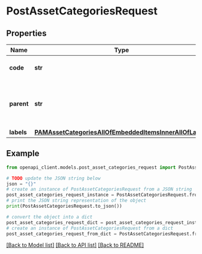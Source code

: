 # PostAssetCategoriesRequest


## Properties

Name | Type | Description | Notes
------------ | ------------- | ------------- | -------------
**code** | **str** | PAM asset category code | 
**parent** | **str** | PAM ssset category code of the parent&#39;s asset category | [optional] 
**labels** | [**PAMAssetCategoriesAllOfEmbeddedItemsInnerAllOfLabels**](PAMAssetCategoriesAllOfEmbeddedItemsInnerAllOfLabels.md) |  | [optional] 

## Example

```python
from openapi_client.models.post_asset_categories_request import PostAssetCategoriesRequest

# TODO update the JSON string below
json = "{}"
# create an instance of PostAssetCategoriesRequest from a JSON string
post_asset_categories_request_instance = PostAssetCategoriesRequest.from_json(json)
# print the JSON string representation of the object
print(PostAssetCategoriesRequest.to_json())

# convert the object into a dict
post_asset_categories_request_dict = post_asset_categories_request_instance.to_dict()
# create an instance of PostAssetCategoriesRequest from a dict
post_asset_categories_request_from_dict = PostAssetCategoriesRequest.from_dict(post_asset_categories_request_dict)
```
[[Back to Model list]](../README.md#documentation-for-models) [[Back to API list]](../README.md#documentation-for-api-endpoints) [[Back to README]](../README.md)


